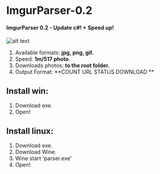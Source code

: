 # ImgurParser-0.2
#### ImgurParser 0.2 - Update c#! + Speed up!

![alt text](https://i.imgur.com/dOBjokJ.png)
1. Available formats: **jpg, png, gif.**
2. Speed: **1m/517 photo**.
3. Downloads photos: **to the root folder.**
4. Output Format: **COUNT URL STATUS DOWNLOAD **
## Install win:
1. Download exe.
2. Open!
## Install linux:
1. Download exe.
2. Download Wine.
3. Wine start 'parser.exe'
4. Open!

